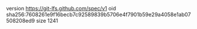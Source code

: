 version https://git-lfs.github.com/spec/v1
oid sha256:7608261e9f16becb7c92589839b5706e4f7901b59e29a4058e1ab07508208ed9
size 1241

